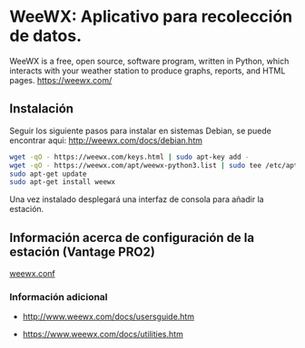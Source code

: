 # WeeWX: Aplicativo para recolección de datos.

WeeWX is a free, open source, software program, written in Python, which interacts with your weather station to produce graphs, reports, and HTML pages.
https://weewx.com/

## Instalación

Seguir los siguiente pasos para instalar en sistemas Debian, se puede encontrar aqui: http://weewx.com/docs/debian.htm

```bash
wget -qO - https://weewx.com/keys.html | sudo apt-key add -
wget -qO - https://weewx.com/apt/weewx-python3.list | sudo tee /etc/apt/sources.list.d/weewx.list
sudo apt-get update
sudo apt-get install weewx
```

Una vez instalado desplegará una interfaz de consola para añadir la estación.

## Información acerca de configuración de la estación (Vantage PRO2)

[weewx.conf](/weewx.conf)

### Información adicional

 - http://www.weewx.com/docs/usersguide.htm

 - https://www.weewx.com/docs/utilities.htm

